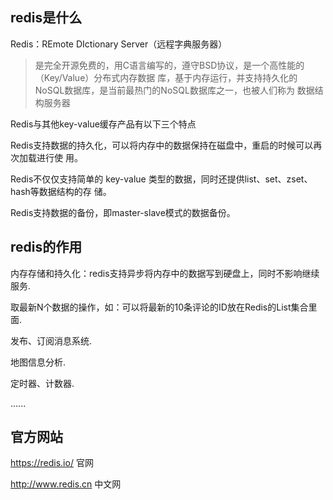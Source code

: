 
## redis是什么

Redis：REmote DIctionary Server（远程字典服务器）

>是完全开源免费的，用C语言编写的，遵守BSD协议，是一个高性能的（Key/Value）分布式内存数据
库，基于内存运行，并支持持久化的NoSQL数据库，是当前最热门的NoSQL数据库之一，也被人们称为
数据结构服务器

Redis与其他key-value缓存产品有以下三个特点

Redis支持数据的持久化，可以将内存中的数据保持在磁盘中，重启的时候可以再次加载进行使
用。

Redis不仅仅支持简单的 key-value 类型的数据，同时还提供list、set、zset、hash等数据结构的存
储。

Redis支持数据的备份，即master-slave模式的数据备份。

## redis的作用

内存存储和持久化：redis支持异步将内存中的数据写到硬盘上，同时不影响继续服务.

取最新N个数据的操作，如：可以将最新的10条评论的ID放在Redis的List集合里面.

发布、订阅消息系统.

地图信息分析.

定时器、计数器.

......




## 官方网站

https://redis.io/ 官网

http://www.redis.cn 中文网